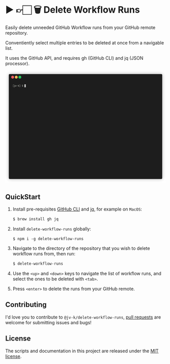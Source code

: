 # ▶️ 👉🏻 🗑 Delete Workflow Runs 

Easily delete unneeded GitHub Workflow runs from your GitHub remote repository. 

Conventiently select multiple entries to be deleted at once from a navigable list.

It uses the GitHub API, and requires gh (GitHub CLI) and jq (JSON processor).

![](demo.gif)

## QuickStart

1. Install pre-requisites [GitHub CLI](https://github.com/cli/cli) and [jq](https://github.com/stedolan/jq), for example on `MacOS`:
    ```sh
    $ brew install gh jq
    ```

2. Install `delete-workflow-runs` globally:
    ```shh
    $ npm i -g delete-workflow-runs
    ```

3. Navigate to the directory of the repository that you wish to delete workflow runs from, then run:
    ```sh
    $ delete-workflow-runs
    ```
4. Use the `<up>` and `<down>` keys to navigate the list of workflow runs, and select the ones to be deleted with `<tab>`.

5. Press `<enter>` to delete the runs from your GitHub remote.

## Contributing
I'd love you to contribute to `@jv-k/delete-workflow-runs`, [pull requests](https://github.com/jv-k/ver-bump/issues/new/choose) are welcome for submitting issues and bugs!

## License
The scripts and documentation in this project are released under the [MIT license](https://github.com/jv-k/ver-bump/blob/master/LICENSE).
